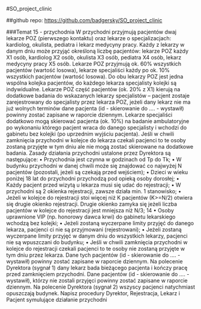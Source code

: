#SO_project_clinic 

##github repo: https://github.com/badgersky/SO_project_clinic

###Temat 15 - przychodnia
W przychodni przyjmują pacjentów dwaj lekarze POZ (pierwszego kontaktu) oraz lekarze o
specjalizacjach: kardiolog, okulista, pediatra i lekarz medycyny pracy. Każdy z lekarzy w danym dniu
może przyjąć określoną liczbę pacjentów: lekarze POZ każdy X1 osób, kardiolog X2 osób, okulista
X3 osób, pediatra X4 osób, lekarz medycyny pracy X5 osób. Lekarze POZ przyjmują ok. 60%
wszystkich pacjentów (wartość losowa), lekarze specjaliści każdy po ok. 10% wszystkich pacjentów
(wartość losowa). Do obu lekarzy POZ jest jedna wspólna kolejka pacjentów, do każdego lekarza
specjalisty kolejki są indywidualne.
Lekarze POZ część pacjentów (ok. 20% z X1) kierują na dodatkowe badania do wskazanych lekarzy
specjalistów – pacjent zostaje zarejestrowany do specjalisty przez lekarza POZ, jeżeli dany lekarz nie
ma już wolnych terminów dane pacjenta (id - skierowanie do …. - wystawił) powinny zostać zapisane
w raporcie dziennym. Lekarze specjaliści dodatkowo mogą skierować pacjenta (ok. 10%) na badanie
ambulatoryjne po wykonaniu którego pacjent wraca do danego specjalisty i wchodzi do gabinetu bez
kolejki (po uprzednim wyjściu pacjenta). Jeśli w chwili zamknięcia przychodni w kolejce do lekarza
czekali pacjenci to te osoby zostaną przyjęte w tym dniu ale nie mogą zostać skierowane na
dodatkowe badania.
Zasady działania przychodni ustalone przez Dyrektora są następujące:
• Przychodnia jest czynna w godzinach od Tp do Tk;
• W budynku przychodni w danej chwili może się znajdować co najwyżej N pacjentów
(pozostali, jeżeli są czekają przed wejściem);
• Dzieci w wieku poniżej 18 lat do przychodni przychodzą pod opieką osoby dorosłej;
• Każdy pacjent przed wizytą u lekarza musi się udać do rejestracji;
• W przychodni są 2 okienka rejestracji, zawsze działa min. 1 stanowisko;
• Jeżeli w kolejce do rejestracji stoi więcej niż K pacjentów (K>=N/2) otwiera się drugie okienko
rejestracji. Drugie okienko zamyka się jeżeli liczba pacjentów w kolejce do rejestracji jest
mniejsza niż N/3;
14
• Osoby uprawnione VIP (np. honorowy dawca krwi) do gabinetu lekarskiego wchodzą bez
kolejki;
• Jeżeli zostaną wyczerpane limity przyjęć do danego lekarza, pacjenci ci nie są przyjmowani
(rejestrowani);
• Jeżeli zostaną wyczerpane limity przyjęć w danym dniu do wszystkich lekarzy, pacjenci nie
są wpuszczani do budynku;
• Jeśli w chwili zamknięcia przychodni w kolejce do rejestracji czekali pacjenci to te osoby nie
zostaną przyjęte w tym dniu przez lekarza. Dane tych pacjentów (id - skierowanie do …. -
wystawił) powinny zostać zapisane w raporcie dziennym.
Na polecenie Dyrektora (sygnał 1) dany lekarz bada bieżącego pacjenta i kończy pracę przed
zamknięciem przychodni. Dane pacjentów (id - skierowanie do …. - wystawił), którzy nie zostali
przyjęci powinny zostać zapisane w raporcie dziennym.
Na polecenie Dyrektora (sygnał 2) wszyscy pacjenci natychmiast opuszczają budynek.
Napisz procedury Dyrektor, Rejestracja, Lekarz i Pacjent symulujące działanie przychodni